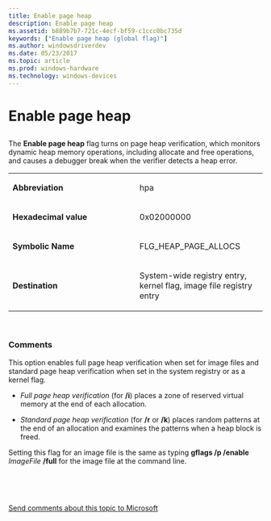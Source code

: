 ```yaml
---
title: Enable page heap
description: Enable page heap
ms.assetid: b889b7b7-721c-4ecf-bf59-c1ccc0bc735d
keywords: ["Enable page heap (global flag)"]
ms.author: windowsdriverdev
ms.date: 05/23/2017
ms.topic: article
ms.prod: windows-hardware
ms.technology: windows-devices
---
```


# Enable page heap


## <span id="ddk_enable_page_heap_dtools"></span><span id="DDK_ENABLE_PAGE_HEAP_DTOOLS"></span>


The **Enable page heap** flag turns on page heap verification, which monitors dynamic heap memory operations, including allocate and free operations, and causes a debugger break when the verifier detects a heap error.

<table>
<colgroup>
<col width="50%" />
<col width="50%" />
</colgroup>
<tbody>
<tr class="odd">
<td align="left"><p><strong>Abbreviation</strong></p></td>
<td align="left"><p>hpa</p></td>
</tr>
<tr class="even">
<td align="left"><p><strong>Hexadecimal value</strong></p></td>
<td align="left"><p>0x02000000</p></td>
</tr>
<tr class="odd">
<td align="left"><p><strong>Symbolic Name</strong></p></td>
<td align="left"><p>FLG_HEAP_PAGE_ALLOCS</p></td>
</tr>
<tr class="even">
<td align="left"><p><strong>Destination</strong></p></td>
<td align="left"><p>System-wide registry entry, kernel flag, image file registry entry</p></td>
</tr>
</tbody>
</table>

 

### <span id="comments"></span><span id="COMMENTS"></span>Comments

This option enables full page heap verification when set for image files and standard page heap verification when set in the system registry or as a kernel flag.

-   *Full page heap verification* (for **/i**) places a zone of reserved virtual memory at the end of each allocation.

-   *Standard page heap verification* (for **/r** or **/k**) places random patterns at the end of an allocation and examines the patterns when a heap block is freed.

Setting this flag for an image file is the same as typing **gflags /p /enable** *ImageFile* **/full** for the image file at the command line.

 

 

[Send comments about this topic to Microsoft](mailto:wsddocfb@microsoft.com?subject=Documentation%20feedback%20[debugger\debugger]:%20Enable%20page%20heap%20%20RELEASE:%20%285/15/2017%29&body=%0A%0APRIVACY%20STATEMENT%0A%0AWe%20use%20your%20feedback%20to%20improve%20the%20documentation.%20We%20don't%20use%20your%20email%20address%20for%20any%20other%20purpose,%20and%20we'll%20remove%20your%20email%20address%20from%20our%20system%20after%20the%20issue%20that%20you're%20reporting%20is%20fixed.%20While%20we're%20working%20to%20fix%20this%20issue,%20we%20might%20send%20you%20an%20email%20message%20to%20ask%20for%20more%20info.%20Later,%20we%20might%20also%20send%20you%20an%20email%20message%20to%20let%20you%20know%20that%20we've%20addressed%20your%20feedback.%0A%0AFor%20more%20info%20about%20Microsoft's%20privacy%20policy,%20see%20http://privacy.microsoft.com/default.aspx. "Send comments about this topic to Microsoft")




